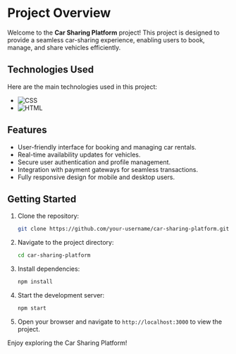 # Project Overview

Welcome to the **Car Sharing Platform** project! This project is designed to provide a seamless car-sharing experience, enabling users to book, manage, and share vehicles efficiently.

## Technologies Used

Here are the main technologies used in this project:
- ![CSS](https://img.shields.io/badge/-CSS3-1572B6?logo=css3&logoColor=white&style=flat-square)
- ![HTML](https://img.shields.io/badge/-HTML5-E34F26?logo=html5&logoColor=white&style=flat-square)

## Features

- User-friendly interface for booking and managing car rentals.
- Real-time availability updates for vehicles.
- Secure user authentication and profile management.
- Integration with payment gateways for seamless transactions.
- Fully responsive design for mobile and desktop users.

## Getting Started

1. Clone the repository:
   ```bash
   git clone https://github.com/your-username/car-sharing-platform.git
   ```
2. Navigate to the project directory:
   ```bash
   cd car-sharing-platform
   ```
3. Install dependencies:
   ```bash
   npm install
   ```
4. Start the development server:
   ```bash
   npm start
   ```
5. Open your browser and navigate to `http://localhost:3000` to view the project.

Enjoy exploring the Car Sharing Platform!